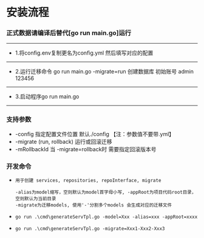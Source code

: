 <h1>安装流程</h1>

### 正式数据请编译后替代[go run main.go]运行

---
- 1.将config.env复制更名为config.yml 然后填写对应的配置
---
- 2.运行迁移命令 go run main.go -migrate=run 创建数据库 初始账号 admin 123456
---
- 3.启动程序go run main.go
---

### 支持参数
 * -config 指定配置文件位置 默认./config 【注：参数值不要带.yml】
 * -migrate (run, rollback) 运行或回滚迁移 
 * -mRollbackId 当 -migrate=rollback时 需要指定回滚版本号
    

<h3>开发命令</h3>

-     用于创建 services, repositories, repoInterface, migrate

      -alias为model缩写，空则默认为model首字母小写, -appRoot为项目代码root目录，空则默认为当前目录
      -migrate为迁移models, 使用'-'分割多个models 会生成对应的迁移文件
    
-     go run .\cmd\generateServTpl.go -model=Xxx -alias=xxx -appRoot=xxxx
-     go run .\cmd\generateServTpl.go -migrate=Xxx1-Xxx2-Xxx3
      